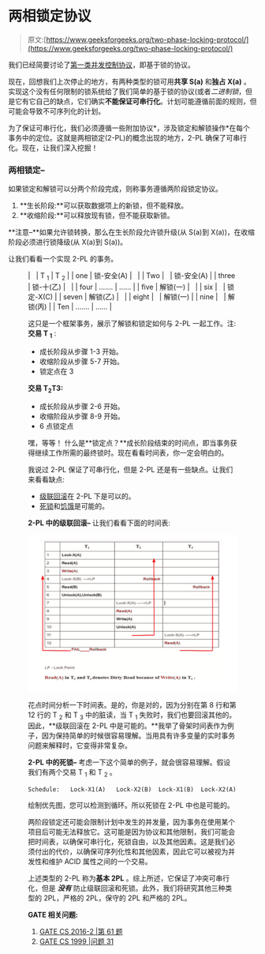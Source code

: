 # 两相锁定协议

> 原文:[https://www.geeksforgeeks.org/two-phase-locking-protocol/](https://www.geeksforgeeks.org/two-phase-locking-protocol/)

我们已经简要讨论了[第一类并发控制协议](https://www.geeksforgeeks.org/dbms-concurrency-control-protocols-lock-based-protocol/)，即基于锁的协议。

现在，回想我们上次停止的地方，有两种类型的锁可用**共享 S(a)** 和**独占 X(a)** 。实现这个没有任何限制的锁系统给了我们简单的基于锁的协议(或者*二进制锁*，但是它有它自己的缺点，它们确实**不能保证可串行化**。计划可能遵循前面的规则，但可能会导致不可序列化的计划。

为了保证可串行化，我们必须遵循一些附加协议*，涉及锁定和解锁操作*在每个事务中的定位。这就是两相锁定(2-PL)的概念出现的地方，2-PL 确保了可串行化。现在，让我们深入挖掘！

### 两相锁定–

如果锁定和解锁可以分两个阶段完成，则称事务遵循两阶段锁定协议。

1.  **生长阶段:**可以获取数据项上的新锁，但不能释放。
2.  **收缩阶段:**可以释放现有锁，但不能获取新锁。

**注意–**如果允许锁转换，那么在生长阶段允许锁升级(从 S(a)到 X(a))，在收缩阶段必须进行锁降级(从 X(a)到 S(a))。

让我们看看一个实现 2-PL 的事务。

<figure class="table">

|   | T <sub>1</sub> | T <sub>2</sub> |
| one | 锁-安全(A) |   |
| Two |   | 锁-安全(A) |
| three | 锁-十(乙) |   |
| four | ……. | …… |
| five | 解锁(一) |   |
| six |   | 锁定-X(C) |
| seven | 解锁(乙) |   |
| eight |   | 解锁(一) |
| nine |   | 解锁(丙) |
| Ten | ……. | …… |

这只是一个框架事务，展示了解锁和锁定如何与 2-PL 一起工作。注:
**交易 T <sub>1</sub>** :

*   成长阶段从步骤 1-3 开始。
*   收缩阶段从步骤 5-7 开始。
*   锁定点在 3

**交易 T<sub>2</sub>T3:**

*   成长阶段从步骤 2-6 开始。
*   收缩阶段从步骤 8-9 开始。
*   6 点锁定点

嘿，等等！
什么是**锁定点？**成长阶段结束的时间点，即当事务获得继续工作所需的最终锁时。现在看看时间表，你一定会明白的。

我说过 2-PL 保证了可串行化，但是 2-PL 还是有一些缺点。让我们来看看缺点:

*   [级联回滚](https://www.geeksforgeeks.org/dbms-recoverability-of-schedules/)在 2-PL 下是可以的。
*   [死锁](https://www.geeksforgeeks.org/deadlock-in-dbms/)和[饥饿](https://www.geeksforgeeks.org/starvation-in-dbms/)是可能的。

**2-PL 中的级联回滚–**
让我们看看下面的时间表:

![12122](img/d798cb1aba238793445666b4c3d67014.png)

花点时间分析一下时间表。是的，你是对的，因为分别在第 8 行和第 12 行的 T <sub>2</sub> 和 T <sub>3</sub> 中的脏读，当 T <sub>1</sub> 失败时，我们也要回滚其他的。因此，**级联回滚在 2-PL 中是可能的。**我举了骨架时间表作为例子，因为保持简单的时候很容易理解。当用具有许多变量的实时事务问题来解释时，它变得非常复杂。

**2-PL 中的死锁–**
考虑一下这个简单的例子，就会很容易理解。假设我们有两个交易 T <sub>1</sub> 和 T <sub>2</sub> 。

```
Schedule:   Lock-X1(A)   Lock-X2(B)  Lock-X1(B)  Lock-X2(A)
```

绘制优先图，您可以检测到循环。所以死锁在 2-PL 中也是可能的。

两阶段锁定还可能会限制计划中发生的并发量，因为事务在使用某个项目后可能无法释放它。这可能是因为协议和其他限制，我们可能会把时间表，以确保可串行化，死锁自由，以及其他因素。这是我们必须付出的代价，以确保可序列化性和其他因素，因此它可以被视为并发性和维护 ACID 属性之间的一个交易。

上述类型的 2-PL 称为**基本 2PL** 。综上所述，它保证了冲突可串行化，但是 ***没有*** 防止级联回滚和死锁。此外，我们将研究其他三种类型的 2PL，严格的 2PL，保守的 2PL 和严格的 2PL。

**GATE 相关问题:**

1.  [GATE CS 2016-2 |第 61 题](https://www.geeksforgeeks.org/gate-gate-cs-2016-set-2-question-61/)
2.  [GATE CS 1999 |问题 31](https://www.geeksforgeeks.org/gate-gate-cs-1999-question-31/)

</figure>